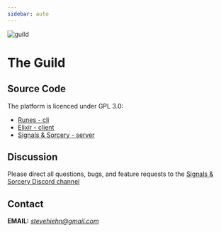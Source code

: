 ```yaml
---
sidebar: auto
---
```


![guild](/sas_guild.png)

# The Guild

## Source Code

The platform is licenced under GPL 3.0:
* [Runes - cli](https://github.com/shiehn/runes_cli)
* [Elixir - client](https://github.com/shiehn/elixir_client)
* [Signals & Sorcery - server](https://github.com/shiehn/signals-and-sorcery-server)

## Discussion

Please direct all questions, bugs, and feature requests to the
[Signals & Sorcery Discord channel](https://discord.gg/UcHCjfpRkV)

## Contact

**EMAIL:** *stevehiehn@gmail.com*